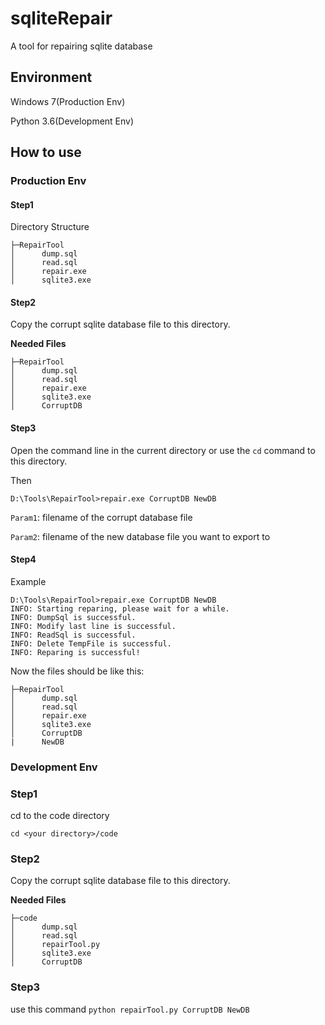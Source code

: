 # sqliteRepair
A tool for repairing sqlite database

## Environment
Windows 7(Production Env)

Python 3.6(Development Env)

## How to use
### Production Env
#### Step1
 Directory Structure
```
├─RepairTool
│      dump.sql
│      read.sql
│      repair.exe
│      sqlite3.exe
```

#### Step2
Copy the corrupt sqlite database file to this directory.

**Needed Files**
```
├─RepairTool
│      dump.sql
│      read.sql
│      repair.exe
│      sqlite3.exe
│      CorruptDB
```

#### Step3
Open the command line in the current directory or use the `cd` command to this directory.

Then
```
D:\Tools\RepairTool>repair.exe CorruptDB NewDB
```
`Param1`: filename of the corrupt database file

`Param2`: filename of the new database file you want to export to

#### Step4
Example
```
D:\Tools\RepairTool>repair.exe CorruptDB NewDB
INFO: Starting reparing, please wait for a while.
INFO: DumpSql is successful.
INFO: Modify last line is successful.
INFO: ReadSql is successful.
INFO: Delete TempFile is successful.
INFO: Reparing is successful!
```

Now the files should be like this:
```
├─RepairTool
│      dump.sql
│      read.sql
│      repair.exe
│      sqlite3.exe
│      CorruptDB
|      NewDB
```

### Development Env
### Step1
cd to the code directory

`cd <your directory>/code`
### Step2
Copy the corrupt sqlite database file to this directory.

**Needed Files**
```
├─code
│      dump.sql
│      read.sql
│      repairTool.py
│      sqlite3.exe
│      CorruptDB
```

### Step3
use this command
`python repairTool.py CorruptDB NewDB`